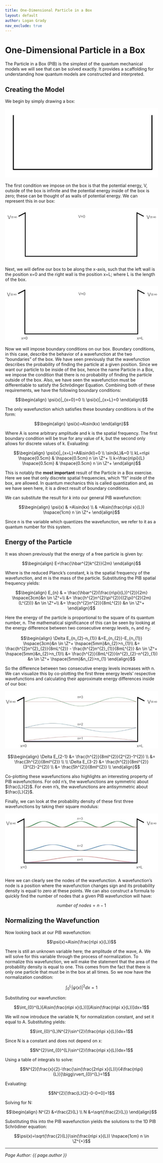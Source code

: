 ```yaml
---
title: One-Dimensional Particle in a Box
layout: default
author: Logan Grady
nav_exclude: true
---
```


# One-Dimensional Particle in a Box
The Particle in a Box (PIB) is the simplest of the quantum mechanical models we will see that can be solved exactly. It provides a scaffolding for understanding how quantum models are constructed and interpreted.

## Creating the Model
We begin by simply drawing a box: 

<p align="center"><img src="images/PIB_1.jpg"></p>

The first condition we impose on the box is that the potential energy, V, outside of the box is infinite and the potential energy inside of the box is zero; these can be thought of as walls of potential energy. We can represent this in our box: 

<p align="center"><img src="images/PIB_2.jpg"></p>

Next, we will define our box to be along the x-axis, such that the left wall is the position x=0 and the right wall is the position x=L; where L is the length of the box. 

<p align="center"><img src="images/PIB_3.jpg"></p>

Now we will impose boundary conditions on our box. Boundary conditions, in this case, describe the behavior of a wavefunction at the two “boundaries” of the box. We have seen previously that the wavefunction describes the probability of finding the particle at a given position. Since we want our particle to be inside of the box, hence the name Particle in a Box, we impose the condition that there is no probability of finding the particle outside of the box. Also, we have seen the wavefunction must be differentiable to satisfy the Schrödinger Equation. Combining both of these requirements, we have the following boundary conditions: 

$$\begin{align}
\psi(x)|_{x=0}=0 \\
\psi(x)|_{x=L}=0
\end{align}$$

The only wavefunction which satisfies these boundary conditions is of the form: 

$$\begin{align}
\psi(x)=A\sin(kx)
\end{align}$$

Where A is some arbitrary amplitude and k is the spatial frequency. The first boundary condition will be true for any value of k, but the second only allows for discrete values of k. Evaluating:

$$\begin{align}
\psi(x)|_{x=L}=A&\sin(kl)=0 \\
\sin(kL)&=0 \\
kL=n\pi \hspace{0.5cm} & \hspace{0.5cm} n \in \Z^+ \\
k=\frac{n\pi}{L} \hspace{0.5cm} & \hspace{0.5cm} n \in \Z^+ 
\end{align}$$

This is notably the **most important** result of the Particle in a Box exercise. Here we see that only discrete spatial frequencies, which “fit” inside of the box, are allowed. In quantum mechanics this is called quantization and, as we have seen here, it is a direct result of boundary conditions.

We can substitute the result for $k$ into our general PIB wavefunction:

$$\begin{align}
\psi(x) & =A\sin(kx) \\
 & =A\sin(\frac{n\pi x}{L}) \hspace{1cm} n \in \Z^+
\end{align}$$

Since n is the variable which quantizes the wavefunction,  we refer to it as a quantum number for this system. 

## Energy of the Particle

It was shown previously that the energy of a free particle is given by:

$$\begin{align}
E=\frac{\hbar^{2}k^{2}}{2m}
\end{align}$$

Where  is the reduced Planck’s constant, k is the spatial frequency of the wavefunction, and m is the mass of the particle. Substituting the PIB spatial frequency yields:

$$\begin{align}
E_{n} & = \frac{\hbar^{2}(\frac{n\pi}{L})^{2}}{2m}  \hspace{3cm}&n \in \Z^+\\
&= \frac{h^{2}n^{2}\pi^{2}}{(2\pi)^{2}(2m)(L^{2})}  &n \in \Z^+\\
&= \frac{h^{2}n^{2}}{8mL^{2}}  &n \in \Z^+
\end{align}$$

Here the energy of the particle is proportional to the square of its quantum number, n. The mathematical significance of this can be seen by looking at the energy difference between two consecutive energy levels, $n_{1}$ and $n_{2}$:

$$\begin{align}
\Delta E_{n_{2}-n_{1}} &=E_{n_{2}}-E_{n_{1}} \hspace{3cm}&n \in \Z^+ \hspace{5mm}&n_{2}>n_{1}\\
&= \frac{h^{2}n^{2}_{2}}{8mL^{2}} - \frac{h^{2}n^{2}_{1}}{8mL^{2}} &n \in \Z^+ \hspace{5mm}&n_{2}>n_{1}\\
&= \frac{h^{2}}{8mL^{2}}(n^{2}_{2}-n^{2}_{1}) &n \in \Z^+ \hspace{5mm}&n_{2}>n_{1}
\end{align}$$

So the difference between two consecutive energy levels increases with n. We can visualize this by co-plotting the first three energy levels’ respective wavefunctions and calculating their approximate energy differences inside of our box: 

<p align="center"><img src="images/PIB_4.jpg"></p>

$$\begin{align}
\Delta E_{2-1} &= \frac{h^{2}}{8ml^{2}}(2^{2}-1^{2}) \\
&= \frac{3h^{2}}{8ml^{2}} \\
\\
\Delta E_{3-2} &= \frac{h^{2}}{8ml^{2}}(3^{2}-2^{2}) \\
&= \frac{5h^{2}}{8ml^{2}} \\
\end{align}$$

Co-plotting these wavefunctions also highlights an interesting property of PIB wavefunctions. For odd n’s, the wavefunctions are symmetric about $\frac{L}{2}$. For even n’s, the wavefunctions are antisymmetric about $\frac{L}{2}$. 

Finally, we can look at the probability density of these first three wavefunctions by taking their square modulus:

<p align="center"><img src="images/PIB_5.jpg"></p>

Here we can clearly see the nodes of the wavefunction. A wavefunction’s node is a position where the wavefunction changes sign and its probability density is equal to zero at these points. We can also construct a formula to quickly find the number of nodes that a given PIB wavefunction will have:

$$ number\ of\ nodes=n-1$$

## Normalizing the Wavefunction

Now looking back at our PIB wavefunction:

$$\psi(x)=A\sin(\frac{n\pi x}{L})$$

There is still an unknown variable here; the amplitude of the wave, A. We will solve for this variable through the process of normalization. To normalize this wavefunction, we will make the statement that the area of the probability density is equal to one. This comes from the fact that there is only one particle that must be in the box at all times. So we now have the normalization condition:

$$\int_{0}^{L}|\psi(x)|^{2}dx=1$$

Substituting our wavefunction:

$$\int_{0}^{L}[A\sin(\frac{n\pi x}{L})][A\sin(\frac{n\pi x}{L})]dx=1$$

We will now introduce the variable N, for normalization constant, and set it equal to A. Substituting yields:

$$\int_{0}^{L}N^{2}\sin^{2}(\frac{n\pi x}{L})dx=1$$

Since N is a constant and does not depend on x:

$$N^{2}\int_{0}^{L}\sin^{2}(\frac{n\pi x}{L})dx=1$$

Using a table of integrals to solve:

$$N^{2}[\frac{x}{2}-\frac{\sin(\frac{2n\pi x}{L})}{4\frac{n\pi}{L}}]\bigg\rvert_{0}^{L}=1$$

Evaluating:

$$N^{2}[\frac{L}{2}-0-0+0]=1$$

Solving for N:

$$\begin{align}
N^{2} &=\frac{2}{L} \\
N &=\sqrt{\frac{2}{L}}
\end{align}$$

Substituting this into the PIB wavefunction yields the solutions to the 1D PIB Schrödiner equation:

$$\psi(x)=\sqrt{\frac{2}{L}}\sin(\frac{n\pi x}{L}) \hspace{1cm} n \in \Z^{+}$$

---

*Page Author: {{ page.author }}*




